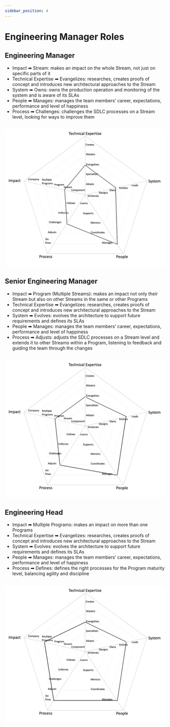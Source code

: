 ```yaml
---
sidebar_position: 4
---
```


# Engineering Manager Roles

## Engineering Manager
- <span className="axis">Impact</span> ➡ <span className="level">Stream</span>: makes an impact on the whole Stream, not just on specific parts of it
- <span className="axis">Technical Expertise</span> ➡ <span className="level">Evangelizes</span>: researches, creates proofs of concept and introduces new architectural approaches to the Stream
- <span className="axis">System</span> ➡ <span className="level">Owns</span>: owns the production operation and monitoring of the system and is aware of its SLAs
- <span className="axis">People</span> ➡ <span className="level">Manages</span>: manages the team members’ career, expectations, performance and level of happiness
- <span className="axis">Process</span> ➡ <span className="level">Challenges</span>: challenges the SDLC processes on a Stream level, looking for ways to improve them

![assets/06.em.jpg](assets/06.em.jpg)
---

## Senior Engineering Manager
- <span className="axis">Impact</span> ➡ <span className="level">Program (Multiple Streams)</span>: makes an impact not only their Stream but also on other Streams in the same or other Programs
- <span className="axis">Technical Expertise</span> ➡ <span className="level">Evangelizes</span>: researches, creates proofs of concept and introduces new architectural approaches to the Stream
- <span className="axis">System</span> ➡ <span className="level">Evolves</span>: evolves the architecture to support future requirements and defines its SLAs
- <span className="axis">People</span> ➡ <span className="level">Manages</span>: manages the team members’ career, expectations, performance and level of happiness
- <span className="axis">Process</span> ➡ <span className="level">Adjusts</span>: adjusts the SDLC processes on a Stream level and extends it to other Streams within a Program, listening to feedback and guiding the team through the changes

![assets/07.senior-em.jpg](assets/07.senior-em.jpg)
---

## Engineering Head
- <span className="axis">Impact</span> ➡ <span className="level">Multiple Programs</span>: makes an impact on more than one Programs
- <span className="axis">Technical Expertise</span> ➡ <span className="level">Evangelizes</span>: researches, creates proofs of concept and introduces new architectural approaches to the Stream
- <span className="axis">System</span> ➡ <span className="level">Evolves</span>: evolves the architecture to support future requirements and defines its SLAs
- <span className="axis">People</span> ➡ <span className="level">Manages</span>: manages the team members’ career, expectations, performance and level of happiness
- <span className="axis">Process</span> ➡ <span className="level">Defines</span>: defines the right processes for the Program maturity level, balancing agility and discipline

![assets/08.head.jpg](assets/08.head.jpg)
---
